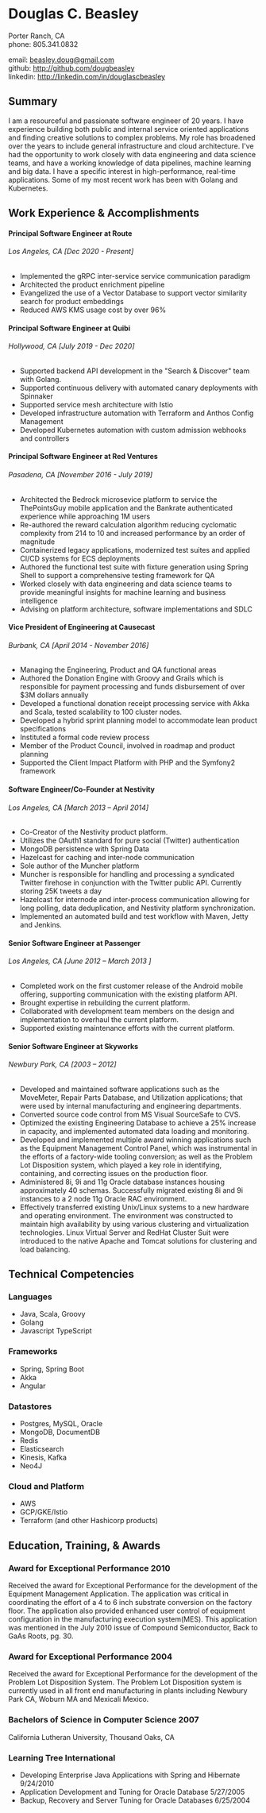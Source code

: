# Douglas C. Beasley

Porter Ranch, CA  
phone:    805.341.0832  

email:    beasley.doug@gmail.com  
github:   http://github.com/dougbeasley  
linkedin: http://linkedin.com/in/douglascbeasley

## Summary
I am a resourceful and passionate software engineer of 20 years.  I have experience building both public and internal service oriented applications and finding creative solutions to complex problems.  My role has broadened over the years to include general infrastructure and cloud architecture.  I've had the opportunity to work closely with data engineering and data science teams, and have a working knowledge of data pipelines, machine learning and big data.  I have a specific interest in high-performance, real-time applications.  Some of my most recent work has been with Golang and Kubernetes.

## Work Experience & Accomplishments

#### Principal Software Engineer at Route
###### Los Angeles, CA [Dec 2020 - Present]

- Implemented the gRPC inter-service service communication paradigm
- Architected the product enrichment pipeline
- Evangelized the use of a Vector Database to support vector similarity search for product embeddings
- Reduced AWS KMS usage cost by over 96%

#### Principal Software Engineer at Quibi
###### Hollywood, CA [July 2019 - Dec 2020]

- Supported backend API development in the "Search & Discover" team with Golang.
- Supported continuous delivery with automated canary deployments with Spinnaker
- Supported service mesh architecture with Istio
- Developed infrastructure automation with Terraform and Anthos Config Management
- Developed Kubernetes automation with custom admission webhooks and controllers

#### Principal Software Engineer at Red Ventures
###### Pasadena, CA [November 2016 - July 2019]

- Architected the Bedrock microsevice platform to service the ThePointsGuy mobile application and the Bankrate authenticated experience while approaching 1M users
- Re-authored the reward calculation algorithm reducing cyclomatic complexity from 214 to 10 and increased performance by an order of magnitude
- Containerized legacy applications, modernized test suites and applied CI/CD systems for ECS deployments
- Authored the functional test suite with fixture generation using Spring Shell to support a comprehensive testing framework for QA
- Worked closely with data engineering and data science teams to provide meaningful insights for machine learning and business intelligence
- Advising on platform architecture, software implementations and SDLC

#### Vice President of Engineering at Causecast
###### Burbank, CA [April 2014 - November 2016]

- Managing the Engineering, Product and QA functional areas
- Authored the Donation Engine with Groovy and Grails which is responsible for payment processing and funds disbursement of over $3M dollars annually
- Developed a functional donation receipt processing service with Akka and Scala, tested scalability to 100 cluster nodes.
- Developed a hybrid sprint planning model to accommodate lean product specifications
- Instituted a formal code review process
- Member of the Product Council, involved in roadmap and product planning
- Supported the Client Impact Platform with PHP and the Symfony2 framework

#### Software Engineer/Co-Founder at Nestivity
###### Los Angeles, CA [March 2013 – April 2014]

- Co-Creator of the Nestivity product platform.
- Utilizes the OAuth1 standard for pure social (Twitter) authentication
- MongoDB persistence with Spring Data
- Hazelcast for caching and inter-node communication
- Sole author of the Muncher platform
- Muncher is responsible for handling and processing a syndicated Twitter firehose in conjunction with the Twitter public API.  Currently storing 25K tweets a day
- Hazelcast for internode and inter-process communication allowing for long polling, data deduplication, and Nestivity platform synchronization.
- Implemented an automated build and test workflow with Maven, Jetty and Jenkins.

#### Senior Software Engineer at Passenger
###### Los Angeles, CA [June 2012 – March 2013 ]
- Completed work on the first customer release of the Android mobile offering, supporting communication with the existing platform API.
- Brought expertise in rebuilding the current platform.
- Collaborated with development team members on the design and implementation to overhaul the current platform.
- Supported existing maintenance efforts with the current platform.

#### Senior Software Engineer at Skyworks
###### Newbury Park, CA [2003 – 2012]
- Developed and maintained software applications such as the MoveMeter, Repair Parts Database, and Utilization applications; that were used by internal manufacturing and engineering departments.
- Converted source code control from MS Visual SourceSafe to CVS.
- Optimized the existing Engineering Database to achieve a 25% increase in capacity, and implemented automated data loading and monitoring.
- Developed and implemented multiple award winning applications such as the Equipment Management Control Panel, which was instrumental in the efforts of a factory-wide tooling conversion; as well as the Problem Lot Disposition system, which played a key role in identifying, containing, and correcting issues on the production floor.
- Administered 8i, 9i and 11g Oracle database instances housing approximately 40 schemas. Successfully migrated existing 8i and 9i instances to a 2 node 11g Oracle RAC environment.
- Effectively transferred existing Unix/Linux systems to a new hardware and operating environment. The environment was constructed to maintain high availability by using various clustering and virtualization technologies. Linux Virtual Server and RedHat Cluster Suit were introduced to the native Apache and Tomcat solutions for clustering and load balancing.

## Technical Competencies

### Languages
- Java, Scala, Groovy
- Golang
- Javascript TypeScript

### Frameworks
- Spring, Spring Boot
- Akka
- Angular

### Datastores
- Postgres, MySQL, Oracle
- MongoDB, DocumentDB
- Redis
- Elasticsearch
- Kinesis, Kafka
- Neo4J

### Cloud and Platform
- AWS 
- GCP/GKE/Istio
- Terraform (and other Hashicorp products)


## Education, Training, & Awards

### Award for Exceptional Performance 2010
Received the award for Exceptional Performance for the development of the Equipment Management Application. The application was critical in coordinating the effort of a 4 to 6 inch substrate conversion on the factory floor. The application also provided enhanced user control of equipment configuration in the manufacturing execution system(MES).  This application was mentioned in the July 2010 issue of Compound Semiconductor, Back to GaAs Roots, pg. 30.

### Award for Exceptional Performance 2004
Received the award for Exceptional Performance for the development of the Problem Lot Disposition System. The Problem Lot Disposition system is currently used in all front end manufacturing in plants including Newbury Park CA, Woburn MA and Mexicali Mexico.

### Bachelors of Science in Computer Science 2007
California Lutheran University, Thousand Oaks, CA

### Learning Tree International
- Developing Enterprise Java Applications with Spring and Hibernate 9/24/2010
- Application Development and Tuning for Oracle Database 5/27/2005
- Backup, Recovery and Server Tuning for Oracle Databases 6/25/2004
